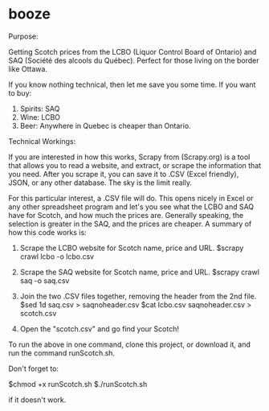 # booze

Purpose:

Getting Scotch prices from the LCBO (Liquor Control Board of Ontario) and SAQ (Société des alcools du Québec). Perfect for those living on the border like Ottawa.

If you know nothing technical, then let me save you some time. If you want to buy:

1. Spirits: SAQ
2. Wine: LCBO
3. Beer: Anywhere in Quebec is cheaper than Ontario.

Technical Workings:

If you are interested in how this works, Scrapy from (Scrapy.org) is a tool that allows you to read a website, and extract, or scrape the information that you need. After you scrape it, you can save it to .CSV (Excel friendly), JSON, or any other database. The sky is the limit really.

For this particular interest, a .CSV file will do. This opens nicely in Excel or any other spreadsheet program and let's you see what the LCBO and SAQ have for Scotch, and how much the prices are. Generally speaking, the selection is greater in the SAQ, and the prices are cheaper. A summary of how this code works is:

1. Scrape the LCBO website for Scotch name, price and URL.
$scrapy crawl lcbo -o lcbo.csv

2. Scrape the SAQ website for Scotch name, price and URL.
$scrapy crawl saq -o saq.csv

3. Join the two .CSV files together, removing the header from the 2nd file.
$sed 1d saq.csv > saqnoheader.csv
$cat lcbo.csv saqnoheader.csv > scotch.csv

4. Open the "scotch.csv" and go find your Scotch!

To run the above in one command, clone this project, or download it, and run the command runScotch.sh.

Don't forget to:

$chmod +x runScotch.sh
$./runScotch.sh

if it doesn't work.